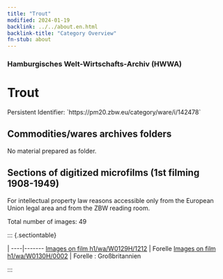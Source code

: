 ```yaml
---
title: "Trout"
modified: 2024-01-19
backlink: ../../about.en.html
backlink-title: "Category Overview"
fn-stub: about
---
```


### Hamburgisches Welt-Wirtschafts-Archiv (HWWA)

# Trout

<div class="hint">Persistent Identifier: `https://pm20.zbw.eu/category/ware/i/142478`</div>







## Commodities/wares archives folders





No material prepared as folder.



<a id="filmsections" />

## Sections of digitized microfilms (1st filming 1908-1949)

<p>For intellectual property law reasons accessible only from the European Union legal area and from the ZBW reading room.</p>



<p>Total number of images: 49</p>




::: {.sectiontable}

 | 
----|-------
<a class="btn" href="https://pm20.zbw.eu/film/h1/wa/W0129H/1212" rel="nofollow">Images on film h1/wa/W0129H/1212</a> | Forelle
<a class="btn" href="https://pm20.zbw.eu/film/h1/wa/W0130H/0002" rel="nofollow">Images on film h1/wa/W0130H/0002</a> | Forelle : Großbritannien


:::
















